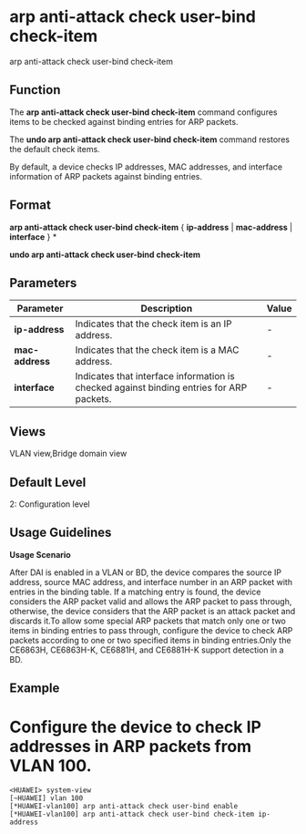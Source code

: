 arp anti-attack check user-bind check-item
==========================================

arp anti-attack check user-bind check-item

Function
--------



The **arp anti-attack check user-bind check-item** command configures items to be checked against binding entries for ARP packets.

The **undo arp anti-attack check user-bind check-item** command restores the default check items.



By default, a device checks IP addresses, MAC addresses, and interface information of ARP packets against binding entries.


Format
------

**arp anti-attack check user-bind check-item** { **ip-address** | **mac-address** | **interface** } \*

**undo arp anti-attack check user-bind check-item**


Parameters
----------

| Parameter | Description | Value |
| --- | --- | --- |
| **ip-address** | Indicates that the check item is an IP address. | - |
| **mac-address** | Indicates that the check item is a MAC address. | - |
| **interface** | Indicates that interface information is checked against binding entries for ARP packets. | - |



Views
-----

VLAN view,Bridge domain view


Default Level
-------------

2: Configuration level


Usage Guidelines
----------------

**Usage Scenario**



After DAI is enabled in a VLAN or BD, the device compares the source IP address, source MAC address, and interface number in an ARP packet with entries in the binding table. If a matching entry is found, the device considers the ARP packet valid and allows the ARP packet to pass through, otherwise, the device considers that the ARP packet is an attack packet and discards it.To allow some special ARP packets that match only one or two items in binding entries to pass through, configure the device to check ARP packets according to one or two specified items in binding entries.Only the CE6863H, CE6863H-K, CE6881H, and CE6881H-K support detection in a BD.




Example
-------

# Configure the device to check IP addresses in ARP packets from VLAN 100.
```
<HUAWEI> system-view
[~HUAWEI] vlan 100
[*HUAWEI-vlan100] arp anti-attack check user-bind enable
[*HUAWEI-vlan100] arp anti-attack check user-bind check-item ip-address

```